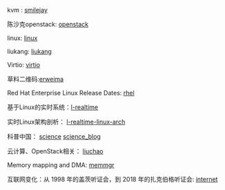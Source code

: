 
kvm : [smilejay]

陈沙克openstack: [openstack]

linux: [linux]

liukang: [liukang]

Virtio: [virtio]

草料二维码:[erweima]

Red Hat Enterprise Linux Release Dates: [rhel]

基于Linux的实时系统：[l-realtime]

实时Linux架构剖析： [l-realtime-linux-arch]

科普中国： [science] [science_blog]

云计算、OpenStack相关： [liuchao] 

Memory mapping and DMA: [memmgr]

互联网变化：从 1998 年的盖茨听证会，到 2018 年的扎克伯格听证会: [internet]

  [smilejay]: http://smilejay.com/
  [openstack]: http://www.chenshake.com/
  [linux]: https://seravo.fi/blog
  [liukang]: http://my.csdn.net/get_set
  [virtio]: https://www.linux-kvm.org/page/Virtio
  [erweima]:https://cli.im/deqr
  [rhel]:https://access.redhat.com/articles/3078
  [l-realtime]:https://www.ibm.com/developerworks/cn/linux/embed/l-realtime/
  [l-realtime-linux-arch]:https://www.ibm.com/developerworks/cn/linux/l-real-time-linux/
  [science_blog]:https://p.baidu.com/daily/author?un=科普中国网&ie=utf8/
  [science]:http://www.kepuchina.cn/
  [liuchao]:https://www.cnblogs.com/popsuper1982/p/3840340.html
  [memmgr]: http://static.lwn.net/images/pdf/LDD3/ch15.pdf
  [internet]:https://baijia.baidu.com/s?id=1598050675049005897
